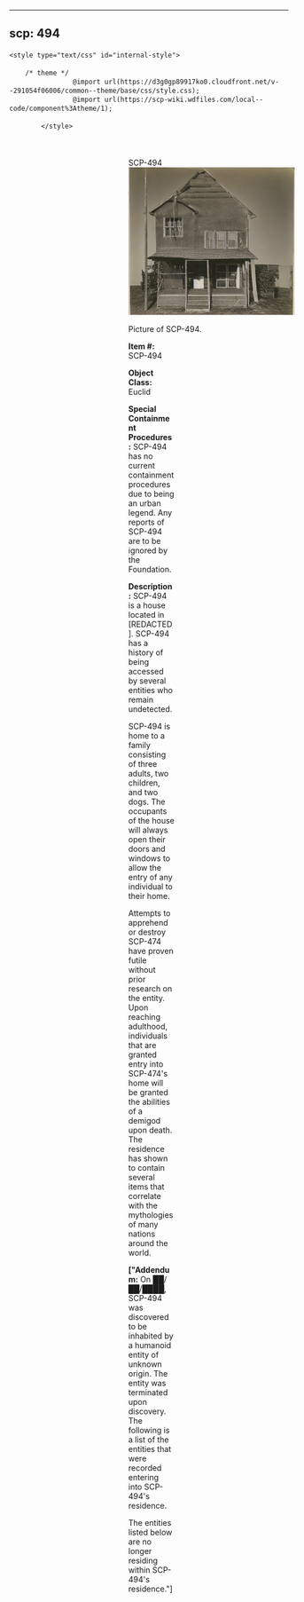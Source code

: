 
---
scp: 494
---

<head>
    <title>494 - SCP Foundation</title>
    
    <style type="text/css" id="internal-style">
                
        /* theme */
                    @import url(https://d3g0gp89917ko0.cloudfront.net/v--291054f06006/common--theme/base/css/style.css);
                    @import url(https://scp-wiki.wdfiles.com/local--code/component%3Atheme/1);
            
            </style>
<style>
iframe.scpnet-interwiki-frame { height: 0; }
</style>

</head>

<div id="main-content" style="margin: 50px 206px 20px 215px;">
<div id="action-area-top"></div>
<div id="page-title">SCP-494</div>
<div id="page-content">
<div style="text-align: right;"></div>
<div class="scp-image-block block-right" style="width:300px;"><img src="https://raw.githubusercontent.com/lucmaki/this-scp-does-not-exist/main/imgs/494.png" style="width:300px;" alt="494.jpg" class="image">
<div class="scp-image-caption" style="width:300px;">
<p>Picture of SCP-494.</p>
</div>
</div>
<p><strong>Item #:</strong> SCP-494</p>
<p><strong>Object Class:</strong> Euclid</p>
<p><strong>Special Containment Procedures:</strong> SCP-494 has no current containment procedures due to being an urban legend. Any reports of SCP-494 are to be ignored by the Foundation.</p>
<p><strong>Description:</strong> SCP-494 is a house located in [REDACTED]. SCP-494 has a history of being accessed by several entities who remain undetected.</p><p>SCP-494 is home to a family consisting of three adults, two children, and two dogs. The occupants of the house will always open their doors and windows to allow the entry of any individual to their home.</p><p>Attempts to apprehend or destroy SCP-474 have proven futile without prior research on the entity. Upon reaching adulthood, individuals that are granted entry into SCP-474's home will be granted the abilities of a demigod upon death. The residence has shown to contain several items that correlate with the mythologies of many nations around the world.</p>
<p> <strong>["Addendum:</strong> On ██/██/████, SCP-494 was discovered to be inhabited by a humanoid entity of unknown origin. The entity was terminated upon discovery. The following is a list of the entities that were recorded entering into SCP-494's residence.</p><p>The entities listed below are no longer residing within SCP-494's residence."]</p>

<div class="footer-wikiwalk-nav">
<div style="text-align: center;">
</div>
</div>
</div>
</div>
</div>